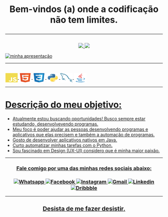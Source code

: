 <h1 align="center"
    <p>
Bem-vindos (a) onde a codificação não tem limites.
   </p><hr>
</h1>

<div align="center">
  <a href="https://github.com/cyber969696">
  <img height="180em" src="https://github-readme-stats.vercel.app/api?username=cyber969696&show_icons=true&theme=dracula&include_all_commits=true&count_private=true"/>
  <img height="180em" src="https://github-readme-stats.vercel.app/api/top-langs/?username=cyber969696&layout=compact&langs_count=7&theme=dracula"/>
</div>

![minha apresentação](https://img.shields.io/static/v1?label=SOBRE-MIM&message=GITHUB&color=<COLOR>&style=<STYLE>&logo=<LOGO>)
    
<hr>
    
<div style="display: inline_block"><br>
  <img align="center" alt="David-Js" height="30" width="40" src="https://raw.githubusercontent.com/devicons/devicon/master/icons/javascript/javascript-plain.svg">
  <img align="center" alt="David-HTML" height="30" width="40" src="https://raw.githubusercontent.com/devicons/devicon/master/icons/html5/html5-original.svg">
  <img align="center" alt="David-CSS" height="30" width="40" src="https://raw.githubusercontent.com/devicons/devicon/master/icons/css3/css3-original.svg">
  <img align="center" alt="David-Python" height="30" width="40" src="https://raw.githubusercontent.com/devicons/devicon/master/icons/python/python-original.svg">
  <img align="center" alt="David-Mysql" height="30" width="40" src="https://raw.githubusercontent.com/devicons/devicon/master/icons/mysql/mysql-original.svg">
   <img align="center" alt="David-Java" height="30" width="40" src="https://raw.githubusercontent.com/devicons/devicon/master/icons/java/java-original.svg">
</div>
<hr>
    
# Descrição do meu objetivo:
- Atualmente estou buscando oportunidades! Busco sempre estar estudando, desenvolvevendo programas.
- Meu foco é poder ajudar as pessoas desenvolvendo programas e aplicativos que elas precisem e também a automação de programas.
- Gosto de desenvolver aplicativos nativos em Java.
- Curto automatizar minhas tarefas com o Python.
- Sou fascinado em Design (UX-UI) considero que é minha maior paixão.
<hr>
<h3 align="center">
    <p><u> Fale comigo por uma das minhas redes sociais abaixo: </u></p>
</h3>

<h3 align="center"/>
<a href="https://wa.me/5511959723596" target="_blank"> <img src="https://image.flaticon.com/icons/png/512/1384/1384055.png" alt="Whatsapp" width="40" heigth="40"/>
<a href="https://www.facebook.com/david.oliveiralins.948/" target="_blank"> <img src="https://image.flaticon.com/icons/png/512/733/733547.png" alt="Facebook" width="40" heigth="40"/>
<a href="https://www.instagram.com/hate_me_blood/" target="_blank"> <img src="https://image.flaticon.com/icons/png/512/174/174855.png" alt="Instagram" width="40" heigth="40"/>
<a href="https://mail.google.com/mail/u/0/" target="_blank"> <img src="https://image.flaticon.com/icons/png/512/281/281769.png" alt="Gmail" width="40" heigth="40"/>
<a href="https://www.linkedin.com/in/david-oliveira-lins-06ab7a1a7/" target="_blank"> <img src="https://image.flaticon.com/icons/png/512/174/174857.png" alt="Linkedin" width="40" heigth="40"/>
<a href="https://dribbble.com/dededav8" target="_blank"> <img src="https://e7.pngegg.com/pngimages/711/942/png-clipart-dribbble-graphic-design-invitation-system-design-purple-web-design-thumbnail.png" alt="Dribbble" width="40" heigth="40"/>
<hr>
<h3 align="center">
    <p><u> Desista de me fazer desistir. </u></p>
</h3>
